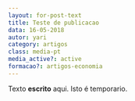 ```yaml
---
layout: for-post-text
title: Teste de publicacao
data: 16-05-2018
autor: yari
category: artigos
class: media-pt
media_active?: active
formacao?: artigos-economia
---
```

Texto **escrito** aqui. Isto é temporario.
